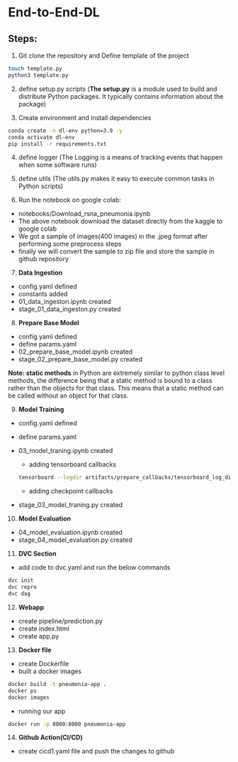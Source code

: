 # End-to-End-DL

## Steps:

1. Git clone the repository and Define template of the project

```bash
touch template.py
python3 template.py
```

2. define setup.py scripts (**The setup.py** is a module used to build and distribute Python packages. It typically contains information about the package)


3. Create environment and install dependencies

```bash
conda create -n dl-env python=3.9 -y
conda activate dl-env
pip install -r requirements.txt
```
4. define logger (The Logging is a means of tracking events that happen when some software runs)

5. define utils (The utils.py makes it easy to execute common tasks in Python scripts)

6. Run the notebook on google colab: 
* notebooks/Download_rsna_pneumonia.ipynb
* The above notebook download the dataset directly from the kaggle to google colab 
* We got a sample of images(400 images) in the .jpeg format after performing some preprocess steps
* finally we will convert the sample to zip file and store the sample in github repository

7. **Data Ingestion**
* config.yaml defined
* constants added
* 01_data_ingeston.ipynb created
* stage_01_data_ingeston.py created
 
8. **Prepare Base Model**
* config.yaml defined
* define params.yaml
* 02_prepare_base_model.ipynb created
* stage_02_prepare_base_model.py created

**Note: static methods** in Python are extremely similar to python class level methods, the difference being that a static method is bound to a class rather than the objects for that class. This means that a static method can be called without an object for that class.

9. **Model Training**
* config.yaml defined
* define params.yaml
* 03_model_traning.ipynb created
    * adding tensorboard callbacks
    
    ```bash
    tensorboard --logdir artifacts/prepare_callbacks/tensorboard_log_dir
    ```
    
    * adding checkpoint callbacks
* stage_03_model_traning.py created

10. **Model Evaluation**
* 04_model_evaluation.ipynb created
* stage_04_model_evaluation.py created

11. **DVC Section**

* add code to dvc.yaml and run the below commands
```bash
dvc init
dvc repro
dvc dag
```

12. **Webapp**

* create pipeline/prediction.py
* create index.html
* create app.py

13. **Docker file**

* create Dockerfile
* built a docker images
```bash
docker build -t pneumonia-app .
docker ps
docker images
```
* running our app
```bash
docker run -p 8080:8080 pneumonia-app
```

14. **Github Action(CI/CD)**

* create cicd1.yaml file and push the changes to github